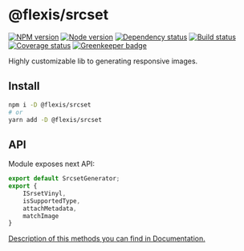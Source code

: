# @flexis/srcset

[![NPM version][npm]][npm-url]
[![Node version][node]][node-url]
[![Dependency status][deps]][deps-url]
[![Build status][build]][build-url]
[![Coverage status][coverage]][coverage-url]
[![Greenkeeper badge][greenkeeper]][greenkeeper-url]

[npm]: https://img.shields.io/npm/v/%40flexis/srcset.svg
[npm-url]: https://www.npmjs.com/package/@flexis/srcset

[node]: https://img.shields.io/node/v/%40flexis/srcset.svg
[node-url]: https://nodejs.org

[deps]: https://img.shields.io/david/TrigenSoftware/flexis-srcset.svg
[deps-url]: https://david-dm.org/TrigenSoftware/flexis-srcset

[build]: http://img.shields.io/travis/TrigenSoftware/flexis-srcset.svg
[build-url]: https://travis-ci.org/TrigenSoftware/flexis-srcset

[coverage]: https://img.shields.io/coveralls/TrigenSoftware/flexis-srcset.svg
[coverage-url]: https://coveralls.io/r/TrigenSoftware/flexis-srcset

[greenkeeper]: https://badges.greenkeeper.io/TrigenSoftware/flexis-srcset.svg
[greenkeeper-url]: https://greenkeeper.io/

Highly customizable lib to generating responsive images.

## Install

```bash
npm i -D @flexis/srcset
# or
yarn add -D @flexis/srcset
```

## API

Module exposes next API:

```js
export default SrcsetGenerator;
export {
	ISrsetVinyl,
	isSupportedType,
	attachMetadata,
	matchImage
}
```

[Description of this methods you can find in Documentation.](https://trigensoftware.github.io/flexis-srcset/index.html)
